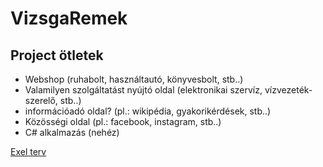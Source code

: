 # VizsgaRemek

## Project ötletek

- Webshop (ruhabolt, használtautó, könyvesbolt, stb..)
- Valamilyen szolgáltatást nyújtó oldal (elektronikai szervíz, vízvezeték-szerelő, stb..)
- információadó oldal? (pl.: wikipédia, gyakorikérdések, stb..)
- Közösségi oldal (pl.: facebook, instagram, stb..)
- C# alkalmazás (nehéz)

[Exel terv](https://blathy-my.sharepoint.com/:x:/g/personal/barta_marko_blathy_info/EVIGEpF27YpMotpUEDn05IUBRLOYAKuUG0YY1hPkIyic0A?e=vPkVbZ)
